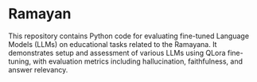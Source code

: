 # Ramayan
This repository contains Python code for evaluating fine-tuned Language Models (LLMs) on educational tasks related to the Ramayana. It demonstrates setup and assessment of various LLMs using QLora fine-tuning, with evaluation metrics including hallucination, faithfulness, and answer relevancy.
